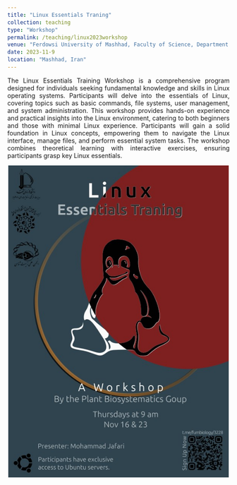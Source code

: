 ```yaml
---
title: "Linux Essentials Traning"
collection: teaching
type: "Workshop"
permalink: /teaching/linux2023workshop
venue: "Ferdowsi University of Mashhad, Faculty of Science, Department of Biology"
date: 2023-11-9
location: "Mashhad, Iran"
---
```


<div style="text-align: justify">The Linux Essentials Training Workshop is a comprehensive program designed for individuals seeking fundamental knowledge and skills in Linux operating systems. Participants will delve into the essentials of Linux, covering topics such as basic commands, file systems, user management, and system administration. This workshop provides hands-on experience and practical insights into the Linux environment, catering to both beginners and those with minimal Linux experience. Participants will gain a solid foundation in Linux concepts, empowering them to navigate the Linux interface, manage files, and perform essential system tasks. The workshop combines theoretical learning with interactive exercises, ensuring participants grasp key Linux essentials.</div>

<p
align="center"><img src="https://github.com/Jafarighm/jafarighm.github.io/blob/master/images/linux2023workshop.jpg?raw=true" alt="poster" width="500"></p>
